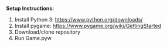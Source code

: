 **Setup Instructions:**
1. Install Python 3: https://www.python.org/downloads/
2. Install pygame: https://www.pygame.org/wiki/GettingStarted
3. Download/clone repository
4. Run Game.pyw